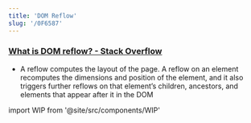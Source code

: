 ```yaml
---
title: 'DOM Reflow'
slug: '/0F6587'
---
```


### [What is DOM reflow? - Stack Overflow](https://stackoverflow.com/questions/27637184/what-is-dom-reflow)
- A reflow computes the layout of the page. A reflow on an element recomputes the dimensions and position of the element, and it also triggers further reflows on that element’s children, ancestors, and elements that appear after it in the DOM

import WIP from '@site/src/components/WIP'

<WIP />

